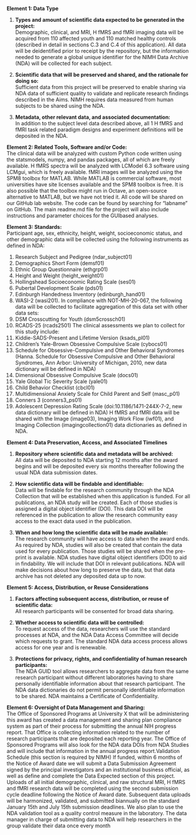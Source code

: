 **Element 1: Data Type**

1. **Types and amount of scientific data expected to be generated in the project:**  
   Demographic, clinical, and MRI, H fMRS and fMRI imaging data will be acquired from 110 affected youth and
   110 matched healthy controls (described in detail in sections C.3 and C.4 of this application). All data will be deidentified prior to receipt by the repository, but the information needed to generate a global unique identifier for the NIMH Data Archive (NDA) will be collected for each subject.

2. **Scientific data that will be preserved and shared, and the rationale for doing so:**  
   Sufficient data from this project will be preserved to enable sharing via NDA data of sufficient quality to validate and replicate research findings described in the Aims. NIMH requires data measured from human subjects to be shared using the NDA.

3. **Metadata, other relevant data, and associated documentation:**  
   In addition to the subject level data described above, all 1 H fMRS and fMRI task related paradigm designs and experiment definitions will be deposited in the NDA.

**Element 2: Related Tools, Software and/or Code:**  
The clinical data will be analyzed with custom Python code written using the statsmodels, numpy, and pandas packages, all of which are freely available. H fMRS spectra will be analyzed with LCModel 6.3 software using LCMgui, which is freely available. fMRI images will be analyzed using the SPM8 toolbox for MATLAB. While MATLAB is commercial software, most universities have site licenses available and the SPM8 toolbox is free. It is also possible that the toolbox might run in Octave, an open-source alternative to MATLAB, but we have not tried it. All code will be shared on our GitHub lab website. The code can be found by searching for “labname” on GitHub. The main readme.md file for the project will also include instructions and parameter choices for the GUIbased analyses.

**Element 3: Standards:**  
Participant age, sex, ethnicity, height, weight, socioeconomic status, and other demographic data will be collected using the following instruments as defined in NDA:

1. Research Subject and Pedigree (ndar_subject01)
2. Demographics Short Form (demsf01)
3. Ethnic Group Questionnaire (ethgrp01)
4. Height and Weight (height_weight01)
5. Hollingshead Socioeconomic Rating Scale (ses01)
6. Pubertal Development Scale (pds01)
7. Edinburgh Handedness Inventory (edinburgh_hand01)
8. WASI-2 (wasi201).
   In compliance with NOT-MH-20-067, the following data will be collected to facilitate aggregation of this data set with other data sets:
9. DSM Crosscutting for Youth (dsm5crossch01)
10. RCADS-25 (rcads2501)
    The clinical assessments we plan to collect for this study include:
11. Kiddie-SADS-Present and Lifetime Version (ksads_pl01)
12. Children’s Yale-Brown Obsessive Compulsive Scale (cybocs01)
13. Schedule for Obsessive-Compulsive and Other Behavioral Syndromes (Hanna. Schedule for Obsessive Compulsive and Other Behavioral Syndromes, Ann Arbor: University of Michigan, 2010, new data
    dictionary will be defined in NDA)
14. Dimensional Obsessive Compulsive Scale (docs01)
15. Yale Global Tic Severity Scale (yale01)
16. Child Behavior Checklist (cbcl01)
17. Multidimensional Anxiety Scale for Child Parent and Self (masc_p01)
18. Conners 3 (conners3_ps01)
19. Adolescent Depression Rating Scale (doi:10.1186/1471-244X-7-2, new data dictionary will be defined in
    NDA)
    H fMRS and fMRI data will be shared with the Image (image03), Imaging Work Flow (iwf01), and Imaging
    Collection (imagingcollection01) data dictionaries as defined in NDA.

**Element 4: Data Preservation, Access, and Associated Timelines**

1. **Repository where scientific data and metadata will be archived:**  
   All data will be deposited to NDA starting 12 months after the award begins and will be deposited every six months thereafter following the usual NDA data submission dates.

2. **How scientific data will be findable and identifiable:**  
   Data will be findable for the research community through the NDA Collection that will be established when this application is funded. For all publications, an NDA study will be created. Each of those studies is assigned a digital object identifier (DOI). This data DOI will be referenced in the publication to allow the research community easy access to the exact data used in the publication.

3. **When and how long the scientific data will be made available:**  
   The research community will have access to data when the award ends. As required by NDA, studies will also be created that contain the data used for every publication. Those studies will be shared when the pre-print is available. NDA studies have digital object identifiers (DOI) to aid in findability. We will include that DOI in relevant publications. NDA will make decisions about how long to preserve the data, but that data archive has not deleted any deposited data up to now.

**Element 5: Access, Distribution, or Reuse Considerations**

1. **Factors affecting subsequent access, distribution, or reuse of scientific data:**  
   All research participants will be consented for broad data sharing.

2. **Whether access to scientific data will be controlled:**  
   To request access of the data, researchers will use the standard processes at NDA, and the NDA Data Access Committee will decide which requests to grant. The standard NDA data access process allows access for one year and is renewable.

3. **Protections for privacy, rights, and confidentiality of human research participants:**  
   The NDA GUID tool allows researchers to aggregate data from the same research participant without different laboratories having to share personally identifiable information about that research participant. The NDA data dictionaries do not permit personally identifiable information to be shared. NDA maintains a Certificate of Confidentiality.

**Element 6: Oversight of Data Management and Sharing:**  
The Office of Sponsored Programs at University X that will be administering this award has created a data
management and sharing plan compliance system as part of their process for submitting the annual NIH progress report. That Office is collecting information related to the number of research participants that are deposited each reporting year. The Office of Sponsored Programs will also look for the NDA data DOIs from NDA Studies and will include that information in the annual progress report.Validation Schedule (this section is required by NIMH) If funded, within 6 months of the Notice of Award date we will submit a Data Submission Agreement signed by the principal investigators and an institutional business official, as well as define and complete the Data Expected section of this project. Uploads of all initial demographic, clinical, and raw structural MRI, H fMRS and fMRI research data will be completed using the second submission cycle deadline following the Notice of Award date. Subsequent data uploads will be harmonized, validated, and submitted biannually on the standard January 15th and July 15th submission deadlines.
We also plan to use the NDA validation tool as a quality control measure in the laboratory. The data manager in charge of submitting data to NDA will help researchers in the group validate their data once every month
